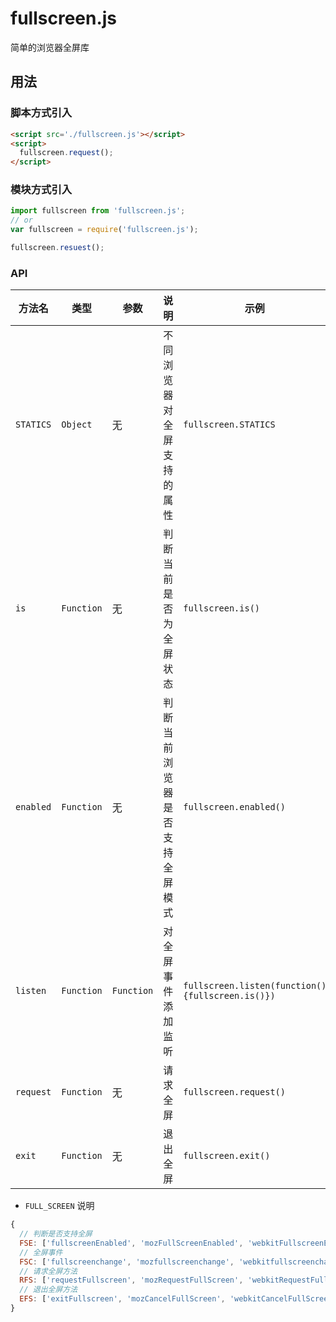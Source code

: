 # fullscreen.js
简单的浏览器全屏库

## 用法

### 脚本方式引入
```html
<script src='./fullscreen.js'></script>
<script>
  fullscreen.request();
</script>
```

### 模块方式引入

```javascript
import fullscreen from 'fullscreen.js';
// or 
var fullscreen = require('fullscreen.js');

fullscreen.resuest();
```

### API

|方法名|类型|参数|说明|示例|
|-----|---|----|---|---|
|`STATICS`|`Object`|无|不同浏览器对全屏支持的属性|`fullscreen.STATICS`|
|`is`|`Function`|无|判断当前是否为全屏状态|`fullscreen.is()`|
|`enabled`|`Function`|无|判断当前浏览器是否支持全屏模式|`fullscreen.enabled()`|
|`listen`|`Function`|`Function`|对全屏事件添加监听|`fullscreen.listen(function(){fullscreen.is()})`|
|`request`|`Function`|无|请求全屏|`fullscreen.request()`|
|`exit`|`Function`|无|退出全屏|`fullscreen.exit()`|


- `FULL_SCREEN` 说明

```javascript
{
  // 判断是否支持全屏
  FSE: ['fullscreenEnabled', 'mozFullScreenEnabled', 'webkitFullscreenEnabled', 'msFullscreenEnabled'],
  // 全屏事件
  FSC: ['fullscreenchange', 'mozfullscreenchange', 'webkitfullscreenchange', 'msfullscreenchange'],
  // 请求全屏方法
  RFS: ['requestFullscreen', 'mozRequestFullScreen', 'webkitRequestFullScreen', 'msRequestFullscreen'],
  // 退出全屏方法
  EFS: ['exitFullscreen', 'mozCancelFullScreen', 'webkitCancelFullScreen', 'msExitFullscreen']
}
```
